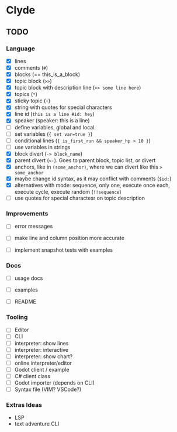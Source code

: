 # Clyde


## TODO

### Language
- [x] lines
- [x] comments (`#`)
- [x] blocks (== this_is_a_block)
- [x] topic block (`>>`)
- [x] topic block with description line (`>> some line here`)
- [x] topics (`*`)
- [x] sticky topic (`+`)
- [x] string with quotes for special characters
- [x] line id (`this is a line #id: hey`)
- [x] speaker (speaker: this is a line)
- [ ] define variables, global and local.
- [ ] set variables (`{ set var=true }`)
- [ ] conditional lines (`{ is_first_run && speaker_hp > 10 }`)
- [ ] use variables in strings
- [x] block divert (`-> block_name`)
- [x] parent divert (`<-`). Goes to parent block, topic list, or divert
- [x] anchors, like in `(some_anchor)`, where we can divert like this `> some_anchor`
- [x] maybe change id syntax, as it may conflict with comments (`$id:`)
- [x] alternatives with mode: sequence, only one, execute once each, execute cycle, execute random (`!!sequence`)
- [ ] use quotes for special charactesr on topic description

### Improvements

- [ ] error messages
- [ ] make line and column position more accurate
- [ ] implement snapshot tests with examples


### Docs
- [ ] usage docs
- [ ] examples
- [ ] README


### Tooling

- [ ] Editor
- [ ] CLI
- [ ] interpreter: show lines
- [ ] interpreter: interactive
- [ ] interpreter: show chart?
- [ ] online interpreter/editor
- [ ] Godot client / example
- [ ] C# client class
- [ ] Godot importer (depends on CLI)
- [ ] Syntax file (VIM? VSCode?)

### Extras Ideas
- LSP
- text adventure CLI
